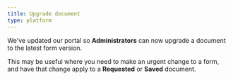 ```yaml
---
title: Upgrade document
type: platform
---
```


We've updated our portal so **Administrators** can now upgrade a document to the latest form version.

This may be useful where you need to make an urgent change to a form, and have that change apply to a **Requested** or **Saved** document.